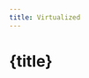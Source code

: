 ```yaml
---
title: Virtualized
---
```


<script>
import VirtualizedDatagrid from './virtualized-datagrid.svelte';
</script>

# {title}

<VirtualizedDatagrid />
